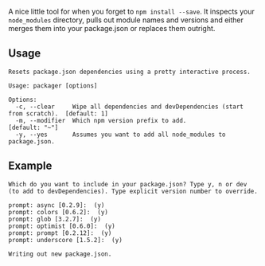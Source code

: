 A nice little tool for when you forget to `npm install --save`. It inspects your `node_modules` directory, pulls out module names and versions and either merges them into your package.json or replaces them outright.

## Usage

```
Resets package.json dependencies using a pretty interactive process.

Usage: packager [options]

Options:
  -c, --clear     Wipe all dependencies and devDependencies (start from scratch).  [default: 1]
  -m, --modifier  Which npm version prefix to add.                                 [default: "~"]
  -y, --yes       Assumes you want to add all node_modules to package.json.
```

## Example

```
Which do you want to include in your package.json? Type y, n or dev (to add to devDependencies). Type explicit version number to override.

prompt: async [0.2.9]:  (y)
prompt: colors [0.6.2]:  (y)
prompt: glob [3.2.7]:  (y)
prompt: optimist [0.6.0]:  (y)
prompt: prompt [0.2.12]:  (y)
prompt: underscore [1.5.2]:  (y)

Writing out new package.json.
```
